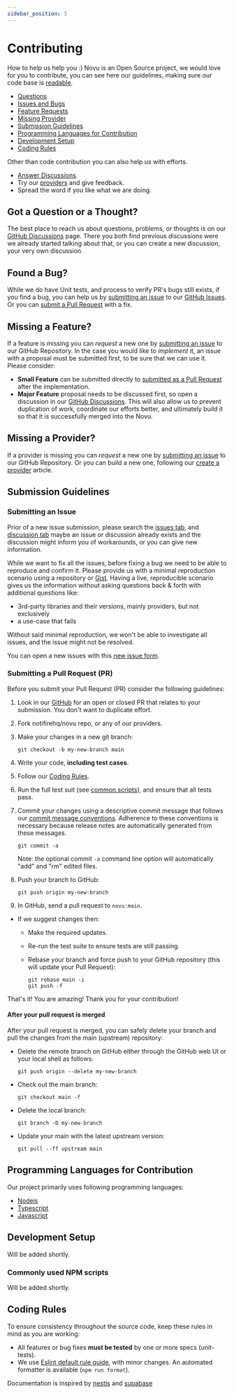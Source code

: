 ```yaml
---
sidebar_position: 3
---
```


# Contributing

How to help us help you :) Novu is an Open Source project, we would love for you to contribute,
you can see here our guidelines, making sure our code base is [readable](https://en.wikipedia.org/wiki/Code_Reading).

- [Questions](#question)
- [Issues and Bugs](#issue)
- [Feature Requests](#feature)
- [Missing Provider](#provider)
- [Submission Guidelines](#submit)
- [Programming Languages for Contribution](#language)
- [Development Setup](#development)
- [Coding Rules](#rules)

Other than code contribution you can also help us with efforts.
- [Answer Discussions][github-discussions].
- Try our [providers][providers-list] and give feedback.
- Spread the word if you like what we are doing.


## <a name="question"></a> Got a Question or a Thought?

The best place to reach us about questions, problems, or thoughts is on our [GitHub Discussions][github-discussions] page. 
There you both find previous discussions were we already started talking about that, or you can create a new discussion, your very own discussion.

## <a name="issue"></a> Found a Bug?

While we do have Unit tests, and process to verify PR's bugs still exists, if you find a bug, you can help us by
[submitting an issue](#submit-issue) to our [GitHub Issues][github-issues]. Or you can
[submit a Pull Request](#submit-pr) with a fix.

## <a name="feature"></a> Missing a Feature?

If a feature is missing you can _request_ a new one by [submitting an issue](#submit-issue) to our GitHub
Repository. In the case you would like to _implement_ it, an issue with a proposal must be submitted first, to be sure that we can use it.
Please consider:

- **Small Feature** can be submitted directly to [submitted as a Pull Request](#submit-pr) after the implementation.
- **Major Feature** proposal needs to be discussed first, so open a discussion in our [GitHub Discussions][github-discussions].
  This will also allow us to prevent duplication of work, coordinate our efforts better, and ultimately build it so that it is successfully merged into the Novu.


## <a name="provider"></a> Missing a Provider?

If a provider is missing you can _request_ a new one by [submitting an issue](#submit-issue) to our GitHub
Repository. Or you can build a new one, following our [create a provider](create-provider.md) article.

## <a name="submit"></a> Submission Guidelines

### <a name="submit-issue"></a> Submitting an Issue

Prior of a new issue submission, please search the [issues tab][github-issues], and [discussion tab][github-discussions] maybe an issue or discussion already exists and the discussion might inform you of workarounds, or you can give new information.

While we want to fix all the issues, before fixing a bug we need to be able to reproduce and confirm it. 
Please provide us with a minimal reproduction scenario using a repository or [Gist](https://gist.github.com/). Having a live, reproducible scenario gives us the information without asking questions back & forth with additional questions like:

- 3rd-party libraries and their versions, mainly providers, but not exclusively
- a use-case that fails

Without said minimal reproduction, we won't be able to investigate all issues, and the issue might not be resolved.

You can open a new issues with this [new issue form](https://github.com/notifirehq/novu/issues/new).

### <a name="submit-pr"></a> Submitting a Pull Request (PR)

Before you submit your Pull Request (PR) consider the following guidelines:

1. Look in our [GitHub](https://github.com/notifirehq/novu/pulls) for an open or closed PR
   that relates to your submission. You don't want to duplicate effort.
1. Fork notifirehq/novu repo, or any of our providers.
1. Make your changes in a new git branch:

   ```shell
   git checkout -b my-new-branch main
   ```

1. Write your code, **including test cases**.
1. Follow our [Coding Rules](#rules).
1. Run the full test suit (see [common scripts](#common-scripts)),
   and ensure that all tests pass.
1. Commit your changes using a descriptive commit message that follows our
   [commit message conventions](#commit). Adherence to these conventions
   is necessary because release notes are automatically generated from these messages.

   ```shell
   git commit -a
   ```

   Note: the optional commit `-a` command line option will automatically "add" and "rm" edited files.

1. Push your branch to GitHub:

   ```shell
   git push origin my-new-branch
   ```

1. In GitHub, send a pull request to `novu:main`.

- If we suggest changes then:

    - Make the required updates.
    - Re-run the test suite to ensure tests are still passing.
    - Rebase your branch and force push to your GitHub repository (this will update your Pull Request):

      ```shell
      git rebase main -i
      git push -f
      ```

That's it! You are amazing! Thank you for your contribution!

#### After your pull request is merged

After your pull request is merged, you can safely delete your branch and pull the changes
from the main (upstream) repository:

- Delete the remote branch on GitHub either through the GitHub web UI or your local shell as follows:

  ```shell
  git push origin --delete my-new-branch
  ```

- Check out the main branch:

  ```shell
  git checkout main -f
  ```

- Delete the local branch:

  ```shell
  git branch -D my-new-branch
  ```

- Update your main with the latest upstream version:

  ```shell
  git pull --ff upstream main
  ```
## <a name="language"></a> Programming Languages for Contribution

Our project primarily uses following programming languages:

- [Nodejs](https://nodejs.org/en/)
- [Typescript](https://www.typescriptlang.org/)
- [Javascript](https://developer.mozilla.org/en-US/docs/Web/JavaScript)

## <a name="development"></a> Development Setup

Will be added shortly.

### <a name="common-scripts"></a>Commonly used NPM scripts

Will be added shortly.

## <a name="rules"></a> Coding Rules

To ensure consistency throughout the source code, keep these rules in mind as you are working:

- All features or bug fixes **must be tested** by one or more specs (unit-tests).
- We use [Eslint default rule guide][js-style-guide], with minor changes. 
  An automated formatter is available (`npm run format`).

Documentation is inspired by [nestjs](https://github.com/nestjs/nest) and [supabase](https://github.com/supabase/supabase) 

[github-issues]: https://github.com/notifirehq/novu/issues
[github-discussions]: https://github.com/notifirehq/novu/discussions
[js-style-guide]: https://eslint.org/docs/rules/
[providers-list]: https://www.novu.co/providers-list
